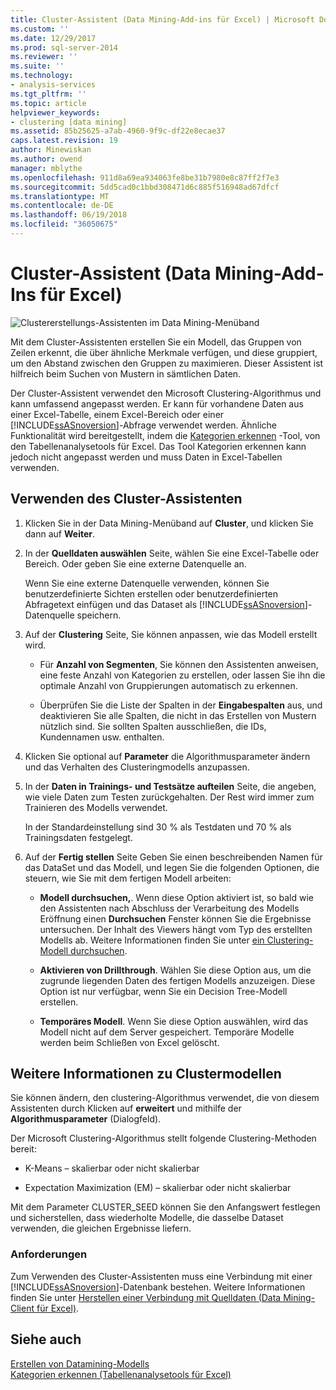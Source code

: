 ```yaml
---
title: Cluster-Assistent (Data Mining-Add-ins für Excel) | Microsoft Docs
ms.custom: ''
ms.date: 12/29/2017
ms.prod: sql-server-2014
ms.reviewer: ''
ms.suite: ''
ms.technology:
- analysis-services
ms.tgt_pltfrm: ''
ms.topic: article
helpviewer_keywords:
- clustering [data mining]
ms.assetid: 85b25625-a7ab-4960-9f9c-df22e8ecae37
caps.latest.revision: 19
author: Minewiskan
ms.author: owend
manager: mblythe
ms.openlocfilehash: 911d8a69ea934063fe8be31b7980e8c87ff2f7e3
ms.sourcegitcommit: 5dd5cad0c1bbd308471d6c885f516948ad67dfcf
ms.translationtype: MT
ms.contentlocale: de-DE
ms.lasthandoff: 06/19/2018
ms.locfileid: "36050675"
---
```

# <a name="cluster-wizard-data-mining-add-ins-for-excel"></a>Cluster-Assistent (Data Mining-Add-Ins für Excel)
  ![Clustererstellungs-Assistenten im Data Mining-Menüband](media/dmc-cluster.gif "Clustererstellungs-Assistenten im Data Mining-Menüband")  
  
 Mit dem Cluster-Assistenten erstellen Sie ein Modell, das Gruppen von Zeilen erkennt, die über ähnliche Merkmale verfügen, und diese gruppiert, um den Abstand zwischen den Gruppen zu maximieren. Dieser Assistent ist hilfreich beim Suchen von Mustern in sämtlichen Daten.  
  
 Der Cluster-Assistent verwendet den Microsoft Clustering-Algorithmus und kann umfassend angepasst werden. Er kann für vorhandene Daten aus einer Excel-Tabelle, einem Excel-Bereich oder einer [!INCLUDE[ssASnoversion](../includes/ssasnoversion-md.md)]-Abfrage verwendet werden. Ähnliche Funktionalität wird bereitgestellt, indem die [Kategorien erkennen](detect-categories-table-analysis-tools-for-excel.md) -Tool, von den Tabellenanalysetools für Excel. Das Tool Kategorien erkennen kann jedoch nicht angepasst werden und muss Daten in Excel-Tabellen verwenden.  
  
## <a name="using-the-cluster-wizard"></a>Verwenden des Cluster-Assistenten  
  
1.  Klicken Sie in der Data Mining-Menüband auf **Cluster**, und klicken Sie dann auf **Weiter**.  
  
2.  In der **Quelldaten auswählen** Seite, wählen Sie eine Excel-Tabelle oder Bereich. Oder geben Sie eine externe Datenquelle an.  
  
     Wenn Sie eine externe Datenquelle verwenden, können Sie benutzerdefinierte Sichten erstellen oder benutzerdefinierten Abfragetext einfügen und das Dataset als [!INCLUDE[ssASnoversion](../includes/ssasnoversion-md.md)]-Datenquelle speichern.  
  
3.  Auf der **Clustering** Seite, Sie können anpassen, wie das Modell erstellt wird.  
  
    -   Für **Anzahl von Segmenten**, Sie können den Assistenten anweisen, eine feste Anzahl von Kategorien zu erstellen, oder lassen Sie ihn die optimale Anzahl von Gruppierungen automatisch zu erkennen.  
  
    -   Überprüfen Sie die Liste der Spalten in der **Eingabespalten** aus, und deaktivieren Sie alle Spalten, die nicht in das Erstellen von Mustern nützlich sind. Sie sollten Spalten ausschließen, die IDs, Kundennamen usw. enthalten.  
  
4.  Klicken Sie optional auf **Parameter** die Algorithmusparameter ändern und das Verhalten des Clusteringmodells anzupassen.  
  
5.  In der **Daten in Trainings- und Testsätze aufteilen** Seite, die angeben, wie viele Daten zum Testen zurückgehalten. Der Rest wird immer zum Trainieren des Modells verwendet.  
  
     In der Standardeinstellung sind 30 % als Testdaten und 70 % als Trainingsdaten festgelegt.  
  
6.  Auf der **Fertig stellen** Seite Geben Sie einen beschreibenden Namen für das DataSet und das Modell, und legen Sie die folgenden Optionen, die steuern, wie Sie mit dem fertigen Modell arbeiten:  
  
    -   **Modell durchsuchen,**. Wenn diese Option aktiviert ist, so bald wie den Assistenten nach Abschluss der Verarbeitung des Modells Eröffnung einen **Durchsuchen** Fenster können Sie die Ergebnisse untersuchen. Der Inhalt des Viewers hängt vom Typ des erstellten Modells ab. Weitere Informationen finden Sie unter [ein Clustering-Modell durchsuchen](browsing-a-clustering-model.md).  
  
    -   **Aktivieren von Drillthrough**. Wählen Sie diese Option aus, um die zugrunde liegenden Daten des fertigen Modells anzuzeigen. Diese Option ist nur verfügbar, wenn Sie ein Decision Tree-Modell erstellen.  
  
    -   **Temporäres Modell**. Wenn Sie diese Option auswählen, wird das Modell nicht auf dem Server gespeichert. Temporäre Modelle werden beim Schließen von Excel gelöscht.  
  
## <a name="more-about-clustering-models"></a>Weitere Informationen zu Clustermodellen  
 Sie können ändern, den clustering-Algorithmus verwendet, die von diesem Assistenten durch Klicken auf **erweitert** und mithilfe der **Algorithmusparameter** (Dialogfeld).  
  
 Der Microsoft Clustering-Algorithmus stellt folgende Clustering-Methoden bereit:  
  
-   K-Means – skalierbar oder nicht skalierbar  
  
-   Expectation Maximization (EM) – skalierbar oder nicht skalierbar  
  
 Mit dem Parameter CLUSTER_SEED können Sie den Anfangswert festlegen und sicherstellen, dass wiederholte Modelle, die dasselbe Dataset verwenden, die gleichen Ergebnisse liefern.  
  
### <a name="requirements"></a>Anforderungen  
 Zum Verwenden des Cluster-Assistenten muss eine Verbindung mit einer [!INCLUDE[ssASnoversion](../includes/ssasnoversion-md.md)]-Datenbank bestehen. Weitere Informationen finden Sie unter [Herstellen einer Verbindung mit Quelldaten &#40;Data Mining-Client für Excel&#41;](connect-to-source-data-data-mining-client-for-excel.md).  
  
## <a name="see-also"></a>Siehe auch  
 [Erstellen von Datamining-Modells](creating-a-data-mining-model.md)   
 [Kategorien erkennen &#40;Tabellenanalysetools für Excel&#41;](detect-categories-table-analysis-tools-for-excel.md)  
  
  